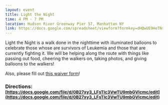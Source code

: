 ```yaml
---
layout: event
title: Light the Night
time: 4 PM - 7 PM
location: Hudson River Greenway Pier 57, Manhattan NY
link: https://docs.google.com/spreadsheet/viewform?formkey=dHQwUE9HeTNscHZjUHk2bDVXZDlteUE6MA
---
```

Light the Night is a walk done in the nighttime with illuminated balloons to celebrate those whose are survivors of Leukemia and those that are currently fighting it. We will be helping along the route with things like passing out food, cheering the walkers on, taking photos, and giving balloons to the walkers!

Also, please fill out [this waiver form](https://docs.google.com/document/d/1nuRiV3qe4PUJogJsbgwYUWgqJzQUb5Gr_p4emKkVzv0/edit)!

<!-- more -->

### Directions: <small markdown="1">[https://docs.google.com/file/d/0B27xy3_LFsTlc3VwTU9mbGVIcmc/edit](https://docs.google.com/file/d/0B27xy3_LFsTlc3VwTU9mbGVIcmc/edit)</small>
